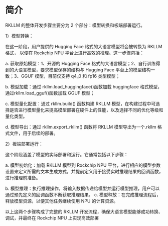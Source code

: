 # 简介
RKLLM 的整体开发步骤主要分为 2 个部分：模型转换和板端部署运行。

1）模型转换：

在这一阶段，用户提供的 Hugging Face 格式的大语言模型将会被转换为 RKLLM 格式，
以便在 Rockchip NPU 平台上进行高效的推理。这一步骤包括：

a. 获取原始模型：1、开源的 Hugging Face 格式的大语言模型；2、自行训练得到的大语言模型，要求模型保存的结构与 Hugging Face 平台上的模型结构一致；3、GGUF 模型，目前仅支持 q4_0 和 fp16 类型模型；

b. 模型加载：通过 rkllm.load_huggingface()函数加载 huggingface 格式模型，通过rkllm.load_gguf()函数加载 GGUF 模型；

c. 模型量化配置：通过 rkllm.build() 函数构建 RKLLM 模型，在构建过程中可选择是否进行模型量化来提高模型部署在硬件上的性能，以及选择不同的优化等级和量化类型。

d. 模型导出：通过 rkllm.export_rkllm() 函数将 RKLLM 模型导出为一个.rkllm 格式文件，用于后续的部署。

2）板端部署运行：

这个阶段涵盖了模型的实际部署和运行。它通常包括以下步骤：

a. 模型初始化：加载 RKLLM 模型到 Rockchip NPU 平台，进行相应的模型参数设置来定义所需的文本生成方式，并提前定义用于接受实时推理结果的回调函数，进行推理前准备。

b. 模型推理：执行推理操作，将输入数据传递给模型并运行模型推理，用户可以通过预先定义的回调函数不断获取推理结果。
c. 模型释放：在完成推理流程后，释放模型资源，以便其他任务继续使用 NPU 的计算资源。

以上这两个步骤构成了完整的 RKLLM 开发流程，确保大语言模型能够成功转换、调试，并最终在 Rockchip NPU 上实现高效部署